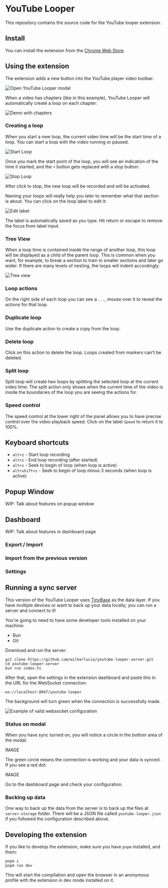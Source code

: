 # YouTube Looper

This repository contains the source code for the YouTube looper extension.

## Install

You can install the extension from the [Chrome Web Store](https://chrome.google.com/webstore/detail/youtube-looper/bidjeabmcpopfddfcnpniceojmkklcje?hl=en-US&utm_source=chrome-ntp-launcher).

## Using the extension

The extension adds a new button into the YouTube player video toolbar:

![Open YouTube Looper modal](./doc-assets/start-dialog.png)

When a video has chapters (like in this example), YouTube Looper will automatically create a loop on each chapter:

![Demo with chapters](./doc-assets/open-with-chapters.png)

### Creating a loop

When you start a new loop, the current video time will be the start time of a loop. You can start a loop with the video
running or paused.

![Start Loop](./doc-assets/start-loop.png)

Once you mark the start point of the loop, you will see an indication of the time it started, and the `+` button gets
replaced with a stop button:

![Stop Loop](./doc-assets/stop-loop.png)

After click to stop, the new loop will be recorded and will be activated.

Naming your loops will really help you later to remember what that section is about. You can click on the loop label
to edit it:

![Edit label](./doc-assets/edit-label.gif)

The label is automatically saved as you type. Hit return or escape to remove the focus from label input.

### Tree View

When a loop time is contained inside the range of another loop, this loop will be displayed as a child of the parent
loop. This is common when you want, for example, to break a section to train in smaller sections and later go wider.
If there are many levels of nesting, the loops will indent accordingly.

![Tree view](./doc-assets/tree-view.png)

### Loop actions

On the right side of each loop you can see a `...`, mouse over it to reveal the actions for that loop.

### Duplicate loop

Use the duplicate action to create a copy from the loop.

### Delete loop

Click on this action to delete the loop. Loops created from markers can't be deleted.

### Split loop

Split loop will create two loops by splitting the selected loop at the current video time. The split action only shows
when the current time of the video is inside the boundaries of the loop you are seeing the actions for.

### Speed control

The speed control at the lower right of the panel allows you to have precise control over the video playback speed.
Click on the label `Speed` to return it to 100%.

## Keyboard shortcuts

* `alt+z` - Start loop recording
* `alt+z` - End loop recording (after started)
* `alt+z` - Seek to begin of loop (when loop is active)
* `alt+shift+z` - Seek to begin of loop minus 3 seconds (when loop is active)

## Popup Window

WIP: Talk about features on popup window

## Dashboard

WIP: Talk about features in dashboard page

### Export / Import

### Import from the previous version

### Settings

## Running a sync server

This version of the YouTube Looper uses [TinyBase](https://tinybase.org/) as the data layer. 
If you have multiple devices or want to back up your data locally; you can run a server and connect to it!

You're going to need to have some developer tools installed on your machine:

- Bun
- Git

Download and run the server:

```
git clone https://github.com/wilkerlucio/youtube-looper-server.git
cd youtube-looper-server
bun run index.ts
```

After that, open the settings in the extension dashboard and paste this in the URL for the WebSocket connection:

```
ws://localhost:8047/youtube-looper
```

The background will turn green when the connection is successfully made.

![Example of valid websocket configuration](./doc-assets/configured-websocket.png)

### Status on modal

When you have sync turned on, you will notice a circle in the bottom area of the modal:

IMAGE

The green circle means the connection is working and your data is synced. If you see a red dot:

IMAGE

Go to the dashboard page and check your configuration.

### Backing up data

One way to back up the data from the server is to back up the files at `server-storage` folder.
There will be a JSON file called `youtube-looper.json` if you followed the configuration described above.

## Developing the extension

If you like to develop the extension, make sure you have `pnpm` installed, and them:

```
pnpm i
pnpm run dev
```

This will start the compilation and open the browser in an anonymous profile with the extension in dev mode installed
on it.
